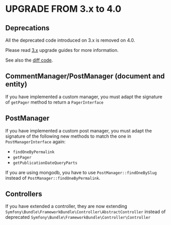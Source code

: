 UPGRADE FROM 3.x to 4.0
=======================

## Deprecations

All the deprecated code introduced on 3.x is removed on 4.0.

Please read [3.x](https://github.com/sonata-project/SonataNewsBundle/tree/3.x) upgrade guides for more information.

See also the [diff code](https://github.com/sonata-project/SonataNewsBundle/compare/3.x...4.0.0).

## CommentManager/PostManager (document and entity)

If you have implemented a custom manager, you must adapt the signature of `getPager` method to return
a `PagerInterface`

## PostManager

If you have implemented a custom post manager, you must adapt the signature of the following new methods to match the one in `PostManagerInterface` again:
 * `findOneByPermalink`
 * `getPager`
 * `getPublicationDateQueryParts`

If you are using mongodb, you have to use `PostManager::findOneBySlug` instead of `PostManager::findOneByPermalink`.

## Controllers

If you have extended a controller, they are now extending `Symfony\Bundle\FrameworkBundle\Controller\AbstractController` instead of deprecated
`Symfony\Bundle\FrameworkBundle\Controller\Controller`
